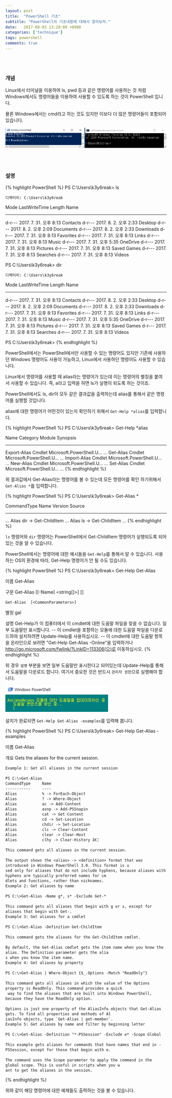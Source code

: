 ```yaml
---
layout: post
title:  "PowerShell 기초"
subtitle: "PowerShell의 기초내용에 대해서 알아보자."
date:   2017-08-03 13:20:00 +0900
categories: ['technique']
tags: powershell
comments: true
---
```


<br/><br/>
### 개념

Linux에서 터미널을 이용하여 ls, pwd 등과 같은 명령어를 사용하는 것 처럼 Windows에서도 명령어들을 이용하여 사용할 수 있도록 하는 것이 PowerShell 입니다.

물론 Windows에서는 cmd라고 하는 것도 있지만 이보다 더 많은 명령어들이 포함되어 있습니다. 

![powershell_and_cmd](/img/powershell/basic/ps_cmd.png)

<br/><br/>
### 설명
{% highlight PowerShell %}
PS C:\Users\k3y6reak> ls


    디렉터리: C:\Users\k3y6reak


Mode                LastWriteTime         Length Name
----                -------------         ------ ----
d-r---   2017. 7. 31.   오후 8:13                Contacts
d-r---    2017. 8. 2.   오후 2:33                Desktop
d-r---    2017. 8. 2.   오후 2:09                Documents
d-r---    2017. 8. 2.   오후 2:33                Downloads
d-r---   2017. 7. 31.   오후 8:13                Favorites
d-r---   2017. 7. 31.   오후 8:13                Links
d-r---   2017. 7. 31.   오후 8:13                Music
d-r---   2017. 7. 31.   오후 5:35                OneDrive
d-r---   2017. 7. 31.   오후 8:13                Pictures
d-r---   2017. 7. 31.   오후 8:13                Saved Games
d-r---   2017. 7. 31.   오후 8:13                Searches
d-r---   2017. 7. 31.   오후 8:13                Videos


PS C:\Users\k3y6reak> dir


    디렉터리: C:\Users\k3y6reak


Mode                LastWriteTime         Length Name
----                -------------         ------ ----
d-r---   2017. 7. 31.   오후 8:13                Contacts
d-r---    2017. 8. 2.   오후 2:33                Desktop
d-r---    2017. 8. 2.   오후 2:09                Documents
d-r---    2017. 8. 2.   오후 2:33                Downloads
d-r---   2017. 7. 31.   오후 8:13                Favorites
d-r---   2017. 7. 31.   오후 8:13                Links
d-r---   2017. 7. 31.   오후 8:13                Music
d-r---   2017. 7. 31.   오후 5:35                OneDrive
d-r---   2017. 7. 31.   오후 8:13                Pictures
d-r---   2017. 7. 31.   오후 8:13                Saved Games
d-r---   2017. 7. 31.   오후 8:13                Searches
d-r---   2017. 7. 31.   오후 8:13                Videos


PS C:\Users\k3y6reak>
{% endhighlight %}

PowerShell에서는 PowerShell에서만 사용할 수 있는 명령어도 있지만 기존에 사용하던 Windows 명령어도 사용이 가능하고, Linux에서 사용하던 명령어도 사용할 수 있습니다.

Linux에서 명령어를 사용할 때 alias라는 명령어가 있는데 이는 명령어의 별칭을 붙여서 사용할 수 있습니다. 즉, a라고 입력을 하면 ls가 실행이 되도록 하는 것이죠.

PowerShell에서도 ls, dir이 모두 같은 결과값을 출력하는데 alias를 통해서 같은 명령어를 실행할 것입니다.

alias에 대한 명령어가 어떤것이 있는지 확인하기 위해서 `Get-Help *alias`를 입력합니다.

{% highlight PowerShell %}
PS C:\Users\k3y6reak> Get-Help *alias

Name                              Category  Module                    Synopsis
----                              --------  ------                    --------
Export-Alias                      Cmdlet    Microsoft.PowerShell.U... ...
Get-Alias                         Cmdlet    Microsoft.PowerShell.U... ...
Import-Alias                      Cmdlet    Microsoft.PowerShell.U... ...
New-Alias                         Cmdlet    Microsoft.PowerShell.U... ...
Set-Alias                         Cmdlet    Microsoft.PowerShell.U... ...
{% endhighlight %}

위 결과값에서 Get-Alias라는 명령어를 볼 수 있는데 모든 명령어를 확인 하기위해서 `Get-Alias *`를 입력합니다.

{% highlight PowerShell %}
PS C:\Users\k3y6reak> Get-Alias *

CommandType     Name                                               Version    Source
-----------     ----                                               -------    ------
...
Alias           dir -> Get-ChildItem
...
Alias           ls -> Get-ChildItem
...
{% endhighlight %}

`ls` 명령어와 `dir` 명령어는 PowerShell에서 Get-ChildItem 명령어가 실행되도록 되어있는 것을 알 수 있습니다.

PowerShell에서는 명령어에 대한 예시들을 `Get-Help`를 통해서 알 수 있습니다. 사용하는 OS의 환경에 따라, Get-Help 명령어가 안 될 수도 있습니다.

{% highlight PowerShell %}
PS C:\Users\k3y6reak> Get-Help Get-Alias

이름
    Get-Alias

구문
    Get-Alias [[-Name] <string[]>]  [<CommonParameters>]

    Get-Alias  [<CommonParameters>]


별칭
    gal


설명
    Get-Help가 이 컴퓨터에서 이 cmdlet에 대한 도움말 파일을 찾을 수 없습니다. 일부 도움말만 표시합니다.
        -- 이 cmdlet을 포함하는 모듈에 대한 도움말 파일을 다운로드하여 설치하려면 Update-Help를 사용하십시오.
        -- 이 cmdlet에 대한 도움말 항목을 온라인으로 보려면 "Get-Help Get-Alias -Online"을 입력하거나
           http://go.microsoft.com/fwlink/?LinkID=113306(으)로 이동하십시오.
{% endhighlight %}

위 경우 `설명` 부분을 보면 일부 도움말만 표시한다고 되어있는데 Update-Help를 통해서 도움말을 다운로드 합니다. 여기서 중요한 것은 반드시 `관리자 권한`으로 실행해야 합니다.

![powershell_and_cmd](/img/powershell/basic/update_help.png)

설치가 완료되면 `Get-Help Get-Alias -examples`를 입력해 봅니다.


{% highlight PowerShell %}
PS C:\Users\k3y6reak> Get-Help Get-Alias -examples

이름
    Get-Alias

개요
    Gets the aliases for the current session.


    Example 1: Get all aliases in the current session

    PS C:\>Get-Alias
    CommandType     Name
    -----------     ----
    Alias           % -> ForEach-Object
    Alias           ? -> Where-Object
    Alias           ac -> Add-Content
    Alias           asnp -> Add-PSSnapin
    Alias           cat -> Get-Content
    Alias           cd -> Set-Location
    Alias           chdir -> Set-Location
    Alias           clc -> Clear-Content
    Alias           clear -> Clear-Host
    Alias           clhy -> Clear-History â€¦

    This command gets all aliases in the current session.

    The output shows the <alias> -> <definition> format that was introduced in Windows PowerShell 3.0. This format is u
    sed only for aliases that do not include hyphens, because aliases with hyphens are typically preferred names for cm
    dlets and functions, rather than nicknames.
    Example 2: Get aliases by name

    PS C:\>Get-Alias -Name g*, s* -Exclude Get-*

    This command gets all aliases that begin with g or s, except for aliases that begin with Get-.
    Example 3: Get aliases for a cmdlet

    PS C:\>Get-Alias -Definition Get-ChildItem

    This command gets the aliases for the Get-ChildItem cmdlet.

    By default, the Get-Alias cmdlet gets the item name when you know the alias. The Definition parameter gets the alia
    s when you know the item name.
    Example 4: Get aliases by property

    PS C:\>Get-Alias | Where-Object {$_.Options -Match "ReadOnly"}

    This command gets all aliases in which the value of the Options property is ReadOnly. This command provides a quick
     way to find the aliases that are built into Windows PowerShell, because they have the ReadOnly option.

    Options is just one property of the AliasInfo objects that Get-Alias gets. To find all properties and methods of Al
    iasInfo objects, type `Get-Alias | get-member`.
    Example 5: Get aliases by name and filter by beginning letter

    PS C:\>Get-Alias -Definition "*-PSSession" -Exclude e* -Scope Global

    This example gets aliases for commands that have names that end in -PSSession, except for those that begin with e.

    The command uses the Scope parameter to apply the command in the global scope. This is useful in scripts when you w
    ant to get the aliases in the session.
{% endhighlight %}

위와 같이 해당 명령어에 대한 예제들도 출력하는 것을 볼 수 있습니다.
